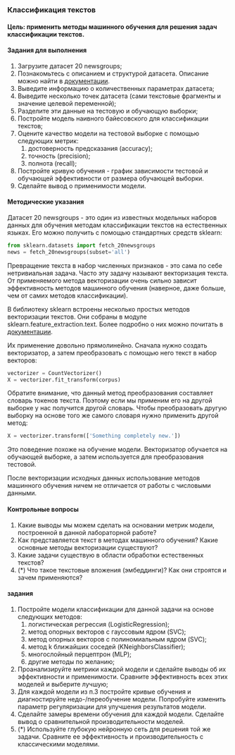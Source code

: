 ### Классификация текстов

#### Цель: применить методы машинного обучения для решения задач классификации текстов.

#### Задания для выполнения

1. Загрузите датасет 20 newsgroups;
2. Познакомьтесь с описанием и структурой датасета. Описание можно найти в [документации](https://scikit-learn.org/stable/datasets/index.html#real-world-datasets).
3. Выведите информацию о количественных параметрах датасета;
4. Выведите несколько точек датасета (сами текстовые фрагменты и значение целевой переменной);
5. Разделите эти данные на тестовую и обучающую выборки;
6. Постройте модель наивного байесовского для классификации текстов;
7. Оцените качество модели на тестовой выборке с помощью следующих метрик:
    1. достоверность предсказания (accuracy);
    2. точность (precision);
    3. полнота (recall);
8. Постройте кривую обучения - график зависимости тестовой и обучающей эффективности от размера обучающей выборки.
9. Сделайте вывод о применимости модели.

#### Методические указания

Датасет 20 newsgroups - это один из известных модельных наборов данных для обучения методам классификации текстов на естественных языках. Его можно получить с помощью стандартных средств sklearn:

```py
from sklearn.datasets import fetch_20newsgroups
news = fetch_20newsgroups(subset='all')
```

Превращение текста в набор численных признаков - это сама по себе нетривиальная задача. Часто эту задачу называют векторизация текста. От применяемого метода векторизации очень сильно зависит эффективность методов машинного обучения (наверное, даже больше, чем от самих методов классификации).

В библиотеку sklearn встроены несколько простых методов векторизации текстов. Они собраны в модуле sklearn.feature_extraction.text. Более подробно о них можно почитать в [документации](https://scikit-learn.org/stable/modules/feature_extraction.html#text-feature-extraction).

Их применение довольно прямолинейно. Сначала нужно создать векторизатор, а затем преобразовать с помощью него текст в набор векторов:

```py
vectorizer = CountVectorizer()
X = vectorizer.fit_transform(corpus)
```

Обратите внимание, что данный метод преобразования составляет словарь токенов текста. Поэтому если мы применим его на другой выборке у нас получится другой словарь. Чтобы преобразовать другую выборку на основе того же самого словаря нужно применить другой метод:

```py
X = vectorizer.transform(['Something completely new.'])
```

Это поведение похоже на обучение модели. Векторизатор обучается на обучающей выборке, а затем используется для преобразования тестовой.

После векторизации исходных данных использование методов машинного обучения ничем не отличается от работы с числовыми данными. 

#### Контрольные вопросы

1. Какие выводы мы можем сделать на основании метрик модели, построенной в данной лабораторной работе?
2. Как представляется текст в методах машинного обучения? Какие основные методы векторизации существуют?
3. Какие задачи существую в области обработки естественных текстов?
4. (*) Что такое текстовые вложения (эмбеддинги)? Как они строятся и зачем применяются?

#### задания

1. Постройте модели классификации для данной задачи на основе следующих методов:
    1. логистическая регрессия (LogisticRegression);
    2. метод опорных векторов с гауссовым ядром (SVC);
    3. метод опорных векторов с полиномиальным ядром (SVC);
    4. метод k ближайших соседей (KNeighborsClassifier);
    5. многослойный перцептрон (MLP);
    6. другие методы по желанию;
2. Проанализируйте метрики каждой модели и сделайте выводы об их эффективности и применимости. Сравните эффективность всех этих моделей и выберите лучшую;
3. Для каждой модели из п.3 постройте кривые обучения и диагностируйте недо-/переобучение модели. Попробуйте изменить параметр регуляризации для улучшения результатов модели.
4. Сделайте замеры времени обучения для каждой модели. Сделайте вывод о сравнительной производительности моделей.
5. (*) Используйте глубокую нейронную сеть для решения той же задачи. Сравните ее эффективность и производительность с классическими моделями.
